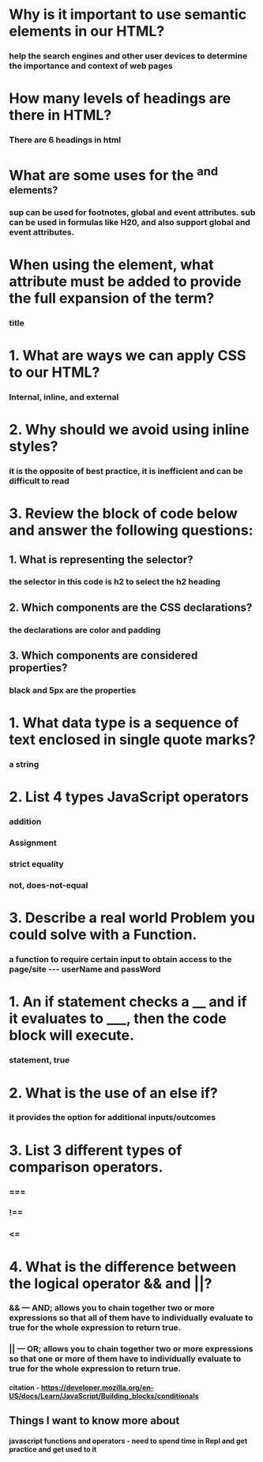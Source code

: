 # Why is it important to use semantic elements in our HTML?

### help the search engines and other user devices to determine the importance and context of web pages

# How many levels of headings are there in HTML?

### There are 6 headings in html

# What are some uses for the <sup> and <sub> elements?

### sup can be used for footnotes, global and event attributes. sub can be used in formulas like H20, and also support global and event attributes.

# When using the <abbr> element, what attribute must be added to provide the full expansion of the term?

### title

# 1. What are ways we can apply CSS to our HTML?

### Internal, inline, and external


# 2. Why should we avoid using inline styles?

### it is the opposite of best practice, it is inefficient and can be difficult to read 

# 3. Review the block of code below and answer the following questions:
## 1. What is representing the selector?

### the selector in this code is h2 to select the h2 heading

## 2. Which components are the CSS declarations?

### the declarations are color and padding

## 3. Which components are considered properties?

### black and 5px are the properties

# 1. What data type is a sequence of text enclosed in single quote marks?

### a string


# 2. List 4 types JavaScript operators

### addition
### Assignment
### strict equality
### not, does-not-equal

# 3. Describe a real world Problem you could solve with a Function.

### a function to require certain input to obtain access to the page/site --- userName and passWord

# 1. An if statement checks a __ and if it evaluates to ___, then the code block will execute.

### statement, true


# 2. What is the use of an else if?

### it provides the option for additional inputs/outcomes

# 3. List 3 different types of comparison operators.

### ===
### !==
### <=

# 4. What is the difference between the logical operator && and ||?

### && — AND; allows you to chain together two or more expressions so that all of them have to individually evaluate to true for the whole expression to return true. 

### || — OR; allows you to chain together two or more expressions so that one or more of them have to individually evaluate to true for the whole expression to return true.

#### citation - https://developer.mozilla.org/en-US/docs/Learn/JavaScript/Building_blocks/conditionals

## Things I want to know more about

#### javascript functions and operators - need to spend time in Repl and get practice and get used to it